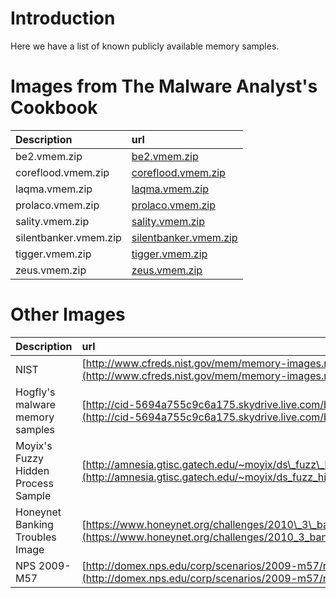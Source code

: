 # Introduction #

Here we have a list of known publicly available memory samples.

# Images from The Malware Analyst's Cookbook #

| **Description**    | **url** |
|:-------------------|:--------|
| be2.vmem.zip       | [be2.vmem.zip](http://malwarecookbook.googlecode.com/svn-history/r26/trunk/17/6/be2.vmem.zip)|
| coreflood.vmem.zip | [coreflood.vmem.zip](http://malwarecookbook.googlecode.com/svn-history/r26/trunk/16/6/coreflood.vmem.zip) |
| laqma.vmem.zip     | [laqma.vmem.zip](http://malwarecookbook.googlecode.com/svn-history/r26/trunk/16/7/laqma.vmem.zip) |
| prolaco.vmem.zip   | [prolaco.vmem.zip](http://malwarecookbook.googlecode.com/svn-history/r26/trunk/15/6/prolaco.vmem.zip)|
| sality.vmem.zip    | [sality.vmem.zip](http://malwarecookbook.googlecode.com/svn-history/r26/trunk/17/11/sality.vmem.zip)|
|  silentbanker.vmem.zip | [silentbanker.vmem.zip](http://malwarecookbook.googlecode.com/svn-history/r26/trunk/16/6/silentbanker.vmem.zip)|
| tigger.vmem.zip    | [tigger.vmem.zip](http://malwarecookbook.googlecode.com/svn-history/r26/trunk/17/8/tigger.vmem.zip)|
| zeus.vmem.zip      | [zeus.vmem.zip](http://malwarecookbook.googlecode.com/svn-history/r26/trunk/17/1/zeus.vmem.zip)|


# Other Images #

| **Description**    | **url** |
|:-------------------|:--------|
| NIST               | [http://www.cfreds.nist.gov/mem/memory-images.rar](http://www.cfreds.nist.gov/mem/memory-images.rar)|
|Hogfly's malware memory samples | [http://cid-5694a755c9c6a175.skydrive.live.com/browse.aspx/Public](http://cid-5694a755c9c6a175.skydrive.live.com/browse.aspx/Public)|
|Moyix's Fuzzy Hidden Process Sample | [http://amnesia.gtisc.gatech.edu/~moyix/ds\_fuzz\_hidden\_proc.img.bz2](http://amnesia.gtisc.gatech.edu/~moyix/ds_fuzz_hidden_proc.img.bz2)|
|Honeynet Banking Troubles Image | [https://www.honeynet.org/challenges/2010\_3\_banking\_troubles](https://www.honeynet.org/challenges/2010_3_banking_troubles)|
|NPS 2009-M57        | [http://domex.nps.edu/corp/scenarios/2009-m57/ram/](http://domex.nps.edu/corp/scenarios/2009-m57/ram/) |